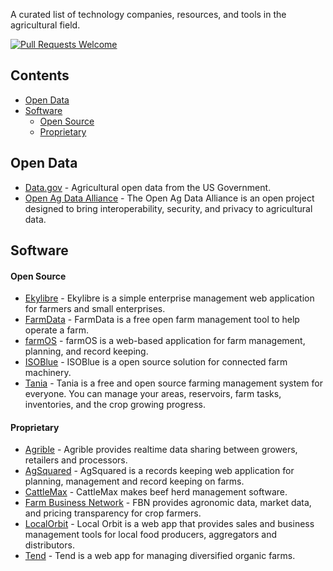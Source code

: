 A curated list of technology companies, resources, and tools in the agricultural field.

[![Pull Requests Welcome](https://img.shields.io/badge/PRs-welcome-brightgreen.svg)](https://github.com/marceloalves/awesome-agtech/pulls)

## Contents
- [Open Data](#open-data)
- [Software](#software)
  - [Open Source](#open-source)
  - [Proprietary](#proprietary)

## Open Data
* [Data.gov](https://catalog.data.gov/dataset?groups=agriculture8571#topic=food_navigation) - Agricultural open data from the US Government.
* [Open Ag Data Alliance](https://github.com/oada) - The Open Ag Data Alliance is an open project designed to bring interoperability, security, and privacy to agricultural data.

## Software

#### Open Source
* [Ekylibre](https://github.com/ekylibre/ekylibre) - Ekylibre is a simple enterprise management web application for farmers and small enterprises.
* [FarmData](https://farmdata.dickinson.edu/guest.php) - FarmData is a free open farm management tool to help operate a farm.
* [farmOS](https://github.com/farmOS/farmOS) - farmOS is a web-based application for farm management, planning, and record keeping.
* [ISOBlue](https://www.isoblue.org/) - ISOBlue is a open source solution for connected farm machinery.
* [Tania](https://github.com/Tanibox/tania-core) - Tania is a free and open source farming management system for everyone. You can manage your areas, reservoirs, farm tasks, inventories, and the crop growing progress.

#### Proprietary
* [Agrible](https://www.agrible.com/) - Agrible provides realtime data sharing between growers, retailers and processors.
* [AgSquared](http://www.agsquared.com/) - AgSquared is a records keeping web application for planning, management and record keeping on farms.
* [CattleMax](https://www.cattlemax.com/) - CattleMax makes beef herd management software.
* [Farm Business Network](https://www.farmersbusinessnetwork.com/) - FBN provides agronomic data, market data, and pricing transparency for crop farmers.
* [LocalOrbit](https://localorbit.com/) - Local Orbit is a web app that provides sales and business management tools for local food producers, aggregators and distributors.
* [Tend](https://www.tend.ag/) - Tend is a web app for managing diversified organic farms.
